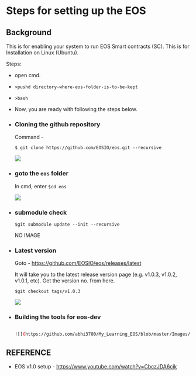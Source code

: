 # Steps for setting up the EOS 
## Background
This is for enabling your system to run EOS Smart contracts (SC). This is for Installation on Linux (Ubuntu). 
  
  Steps:
    
   * open cmd.
   * ```>pushd directory-where-eos-folder-is-to-be-kept```
   * ```>bash```
   * Now, you are ready with following the steps below.
  

* ### Cloning the github repository
  Command - 
  
  ```$ git clone https://github.com/EOSIO/eos.git --recursive```
  
  ![](https://github.com/abhi3700/My_Learning_EOS/blob/master/Images/eos_setup_.png)

* ### goto the ```eos``` folder
  In cmd, enter ```$cd eos```
  
  ![](https://github.com/abhi3700/My_Learning_EOS/blob/master/Images/eos_setup_2.png)
  
* ### submodule check
  ```$git submodule update --init --recursive```
  
  NO IMAGE
  
* ### Latest version
  Goto  - https://github.com/EOSIO/eos/releases/latest
  
  It will take you to the latest release version page (e.g. v1.0.3, v1.0.2, v1.0.1, etc). Get the version no. from here. 
  
  ```$git checkout tags/v1.0.3```
  
  ![](https://github.com/abhi3700/My_Learning_EOS/blob/master/Images/eos_setup_3.png)

* ### Building the tools for eos-dev
  ```$./eosio_build.sh
  
  ![](https://github.com/abhi3700/My_Learning_EOS/blob/master/Images/eos_setup_4.png)
  
## REFERENCE
* EOS v1.0 setup - https://www.youtube.com/watch?v=CbczJDA6cik
